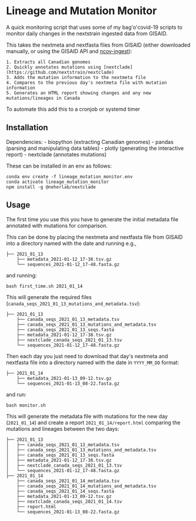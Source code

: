 # Lineage and Mutation Monitor

A quick monitoring script that uses some of my bag'o'covid-19 scripts to
monitor daily changes in the nextstrain ingested data from GISAID.

This takes the nextmeta and nextfasta files from GISAID 
(either downloaded manually, or using the GISAID API and [ncov-ingest](https://github.com/nextstrain/ncov-ingest)):

    1. Extracts all Canadian genomes
    2. Quickly annotates mutations using [nextclade](https://github.com/nextstrain/nextclade)
    3. Adds the mutation information to the nextmeta file
    4. Compares to the previous day's nextmeta file with mutation information
    5. Generates an HTML report showing changes and any new mutations/lineages in Canada

To automate this add this to a cronjob or systemd timer

## Installation

Dependencies:
    - biopython (extracting Canadian genomes)
    - pandas (parsing and manipulating data tables)
    - plotly (generating the interactive report)
    - nextclade (annotates mutations)

These can be installed in an env as follows:

    conda env create -f lineage_mutation_monitor.env
    conda activate lineage_mutation_monitor
    npm install -g @neherlab/nextclade

## Usage

The first time you use this you have to generate the initial 
metadata file annotated with mutations for comparison.

This can be done by placing the nextmeta and nextfasta file from GISAID into
a directory named with the date and running e.g.,

    ├── 2021_01_13
        ├── metadata_2021-01-12_17-38.tsv.gz
        └── sequences_2021-01-12_17-48.fasta.gz

and running:

    bash first_time.sh 2021_01_14

This will generate the required files (`canada_seqs_2021_01_13_mutations_and_metadata.tsv`):

    ├── 2021_01_13
        ├── canada_seqs_2021_01_13_metadata.tsv
        ├── canada_seqs_2021_01_13_mutations_and_metadata.tsv
        ├── canada_seqs_2021_01_13_seqs.fasta
        ├── metadata_2021-01-12_17-38.tsv.gz
        ├── nextclade_canada_seqs_2021_01_13.tsv
        └── sequences_2021-01-12_17-48.fasta.gz

Then each day you just need to download that day's nextmeta and nextfasta
file into a directory named with the date in `YYYY_MM_DD` format:

    ├── 2021_01_14
        ├── metadata_2021-01-13_09-12.tsv.gz
        └── sequences_2021-01-13_08-22.fasta.gz

and run:

    bash monitor.sh

This will generate the metadata file with mutations for the new day (`2021_01_14`)
and create a report `2021_01_14/report.html` comparing the mutations and lineages
between the two days:

    ├── 2021_01_13
    │   ├── canada_seqs_2021_01_13_metadata.tsv
    │   ├── canada_seqs_2021_01_13_mutations_and_metadata.tsv
    │   ├── canada_seqs_2021_01_13_seqs.fasta
    │   ├── metadata_2021-01-12_17-38.tsv.gz
    │   ├── nextclade_canada_seqs_2021_01_13.tsv
    │   └── sequences_2021-01-12_17-48.fasta.gz
    ├── 2021_01_14
        ├── canada_seqs_2021_01_14_metadata.tsv
        ├── canada_seqs_2021_01_14_mutations_and_metadata.tsv
        ├── canada_seqs_2021_01_14_seqs.fasta
        ├── metadata_2021-01-13_09-12.tsv.gz
        ├── nextclade_canada_seqs_2021_01_14.tsv
        ├── report.html
        └── sequences_2021-01-13_08-22.fasta.gz

